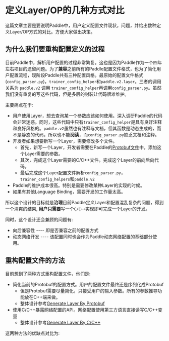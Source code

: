 # 定义Layer/OP的几种方式对比


这篇文章主要是要说明Paddle中，用户定义配置文件现状，问题，并给出数种定义Layer/OP方式的对比。方便大家做出决策。


## 为什么我们要重构配置定义的过程

目前Paddle中，解析用户配置的过程非常繁复。这也是因为Paddle作为一个四年左右项目的遗留问题。为了**兼容**之前所有的Paddle配置文件格式，也为了简化用户配置流程，现阶段Paddle共有三种配置风格。最原始的配置文件格式(`config_parser.py`)，`trainer_config_helper`和`paddle.v2.layer`。三者的调用关系为 `paddle.v2` 调用 `trainer_config_helper`再调用`config_parser.py`。虽然我们没有重复的写这些代码，但是多层的封装让代码很难维护。

主要痛点在于:

* 用户使用Layer，想去查询某一个参数应该如何使用。深入调研Paddle的代码会非常迷惑。同时，这些代码中只有`trainer_config_helper`是具有良好注释和良好风格的。`paddle.v2`虽然也有注释与文档，但其函数是动态生成的，而不是静态的代码，所以也不能**阅读**，而`config_parser.py`缺乏文档和注释。
* 开发者如果想要新写一个Layer，需要修改多个文件。
	* 首先，新写一个Layer，开发者需要在Paddle的[Protobuf文件](https://github.com/PaddlePaddle/Paddle/blob/develop/proto/ModelConfig.proto)中，添加这个Layer需要的参数。
	* 其次，完成这个Layer需要的C/C++文件。完成这个Layer的前向后向代码。
	* 最后完成这个Layer配置文件解析`config_parser.py`，`trainer_config_helpers`和`paddle.v2`
* Paddle的维护成本很高。特别是需要修改某种Layer的实现的时候。
* 如果有其他Language Binding，需要开发的工作量太高。

所以这个设计的目标就是**治理**目前Paddle定义Layer和配置混乱复杂的问题，得到一个清爽的结果, **用户只需要**写一个`C/C++`实现即可完成一个Layer的开发。

同时，这个设计还会兼顾的问题有:

* 向后兼容性 ---- 即是否兼容之前的配置方式
* 动态网络开发 ---- 该配置同时也会作为Paddle动态网络配置的基础部分使用。



## 重构配置文件的方法

目前想到了两种方式重构配置文件，他们是:

* 简化当前的Protobuf的配置方式。用户的配置文件最终还是序列化成Protobuf
	* 但是Protobuf需要尽量简化，只接受用户的输入参数。所有的参数推导功能放在C++端来做。
	* 整体设计参考[Generate Layer By Protobuf](./01.how_to_write_a_layer_in_protobuf.md)
* 使用C/C++暴露网络配置的API。网络配置使用第三方语言直接读写C/C++变量
	* 整体设计参考[Generate Layer By C/C++](./03.how_to_write_a_layer_in_pure_cpp.md)

这两种方法的优缺点对比为:
